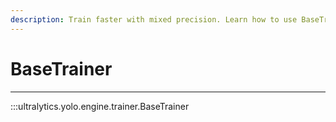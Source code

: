 ```yaml
---
description: Train faster with mixed precision. Learn how to use BaseTrainer with Advanced Mixed Precision to optimize YOLOv3 and YOLOv4 models.
---
```


# BaseTrainer
---
:::ultralytics.yolo.engine.trainer.BaseTrainer
<br><br>

